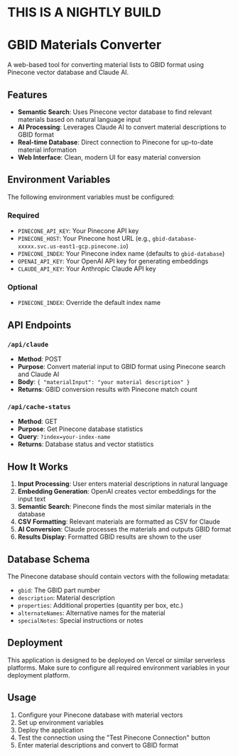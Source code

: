 # THIS IS A NIGHTLY BUILD

# GBID Materials Converter

A web-based tool for converting material lists to GBID format using Pinecone vector database and Claude AI.

## Features

- **Semantic Search**: Uses Pinecone vector database to find relevant materials based on natural language input
- **AI Processing**: Leverages Claude AI to convert material descriptions to GBID format
- **Real-time Database**: Direct connection to Pinecone for up-to-date material information
- **Web Interface**: Clean, modern UI for easy material conversion

## Environment Variables

The following environment variables must be configured:

### Required
- `PINECONE_API_KEY`: Your Pinecone API key
- `PINECONE_HOST`: Your Pinecone host URL (e.g., `gbid-database-xxxxx.svc.us-east1-gcp.pinecone.io`)
- `PINECONE_INDEX`: Your Pinecone index name (defaults to `gbid-database`)
- `OPENAI_API_KEY`: Your OpenAI API key for generating embeddings
- `CLAUDE_API_KEY`: Your Anthropic Claude API key

### Optional
- `PINECONE_INDEX`: Override the default index name

## API Endpoints

### `/api/claude`
- **Method**: POST
- **Purpose**: Convert material input to GBID format using Pinecone search and Claude AI
- **Body**: `{ "materialInput": "your material description" }`
- **Returns**: GBID conversion results with Pinecone match count

### `/api/cache-status`
- **Method**: GET
- **Purpose**: Get Pinecone database statistics
- **Query**: `?index=your-index-name`
- **Returns**: Database status and vector statistics

## How It Works

1. **Input Processing**: User enters material descriptions in natural language
2. **Embedding Generation**: OpenAI creates vector embeddings for the input text
3. **Semantic Search**: Pinecone finds the most similar materials in the database
4. **CSV Formatting**: Relevant materials are formatted as CSV for Claude
5. **AI Conversion**: Claude processes the materials and outputs GBID format
6. **Results Display**: Formatted GBID results are shown to the user

## Database Schema

The Pinecone database should contain vectors with the following metadata:
- `gbid`: The GBID part number
- `description`: Material description
- `properties`: Additional properties (quantity per box, etc.)
- `alternateNames`: Alternative names for the material
- `specialNotes`: Special instructions or notes

## Deployment

This application is designed to be deployed on Vercel or similar serverless platforms. Make sure to configure all required environment variables in your deployment platform.

## Usage

1. Configure your Pinecone database with material vectors
2. Set up environment variables
3. Deploy the application
4. Test the connection using the "Test Pinecone Connection" button
5. Enter material descriptions and convert to GBID format 
